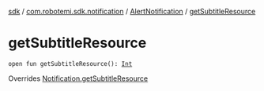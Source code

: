 [sdk](../../index.md) / [com.robotemi.sdk.notification](../index.md) / [AlertNotification](index.md) / [getSubtitleResource](./get-subtitle-resource.md)

# getSubtitleResource

`open fun getSubtitleResource(): `[`Int`](https://kotlinlang.org/api/latest/jvm/stdlib/kotlin/-int/index.html)

Overrides [Notification.getSubtitleResource](../-notification/get-subtitle-resource.md)

